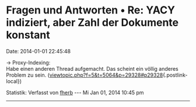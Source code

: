 Fragen und Antworten • Re: YACY indiziert, aber Zahl der Dokumente konstant
===========================================================================

Date: 2014-01-01 22:45:48

-\> Proxy-Indexing:\
Habe einen anderen Thread aufgemacht. Das scheint ein völlig anderes
Problem zu sein.
([viewtopic.php?f=5&t=5064&p=29328\#p29328](http://forum.yacy-websuche.de/viewtopic.php?f=5&t=5064&p=29328#p29328){.postlink-local})

Statistik: Verfasst von
[fherb](http://forum.yacy-websuche.de/memberlist.php?mode=viewprofile&u=9031)
--- Mi Jan 01, 2014 10:45 pm

------------------------------------------------------------------------
